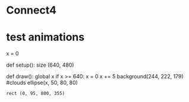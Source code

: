 # Connect4
# test animations
x = 0

def setup():
    size (640, 480)

def draw():
    global x
    if x >= 640:
        x = 0
    x += 5
    background(244, 222, 179) 
    #clouds
    ellipse(x, 50, 80, 80)
    
    rect (0, 95, 800, 355)
